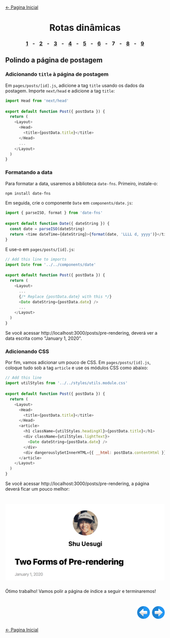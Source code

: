 [← Pagina Inicial](../../../README.md#basico)

<h1 align="center">Rotas dinâmicas</h1>

<h3 align="center">
<a href="./1.md#rotas-din%C3%A2micas" style="margin:0 10px;">1</a> -
<a href="./2.md#rotas-din%C3%A2micas" style="margin:0 10px;">2</a> -
<a href="./3.md#rotas-din%C3%A2micas" style="margin:0 10px;">3</a> -
<a href="./4.md#rotas-din%C3%A2micas" style="margin:0 10px;">4</a> -
<a href="./5.md#rotas-din%C3%A2micas" style="margin:0 10px;">5</a> -
<a href="./6.md#rotas-din%C3%A2micas" style="margin:0 10px;">6</a> -
<spam style="margin:0 10px;">7</spam> -
<a href="./8.md#rotas-din%C3%A2micas" style="margin:0 10px;">8</a> -
<a href="./9.md#rotas-din%C3%A2micas" style="margin:0 10px;">9</a>
</h3>

## Polindo a página de postagem

### Adicionando `title` à página de postagem

Em `pages/posts/[id].js`, adicione a tag `title` usando os dados da postagem. Importe `next/head` e adicione a tag `title`:

```javascript
import Head from 'next/head'

export default function Post({ postData }) {
  return (
    <Layout>
      <Head>
        <title>{postData.title}</title>
      </Head>
      ...
    </Layout>
  )
}
```

### Formatando a data

Para formatar a data, usaremos a biblioteca `date-fns`. Primeiro, instale-o:

```bash
npm install date-fns
```

Em seguida, crie o componente `Date` em `components/date.js`:

```javascript
import { parseISO, format } from 'date-fns'

export default function Date({ dateString }) {
  const date = parseISO(dateString)
  return <time dateTime={dateString}>{format(date, 'LLLL d, yyyy')}</time>
}
```

E use-o em `pages/posts/[id].js`:

```javascript
// Add this line to imports
import Date from '../../components/date'

export default function Post({ postData }) {
  return (
    <Layout>
      ...
      {/* Replace {postData.date} with this */}
      <Date dateString={postData.date} />
      ...
    </Layout>
  )
}
```

Se você acessar http://localhost:3000/posts/pre-rendering, deverá ver a data escrita como "January 1, 2020".

### Adicionando CSS

Por fim, vamos adicionar um pouco de CSS. Em `pages/posts/[id].js`, coloque tudo sob a tag `article` e use os módulos CSS como abaixo:

```javascript
// Add this line
import utilStyles from '../../styles/utils.module.css'

export default function Post({ postData }) {
  return (
    <Layout>
      <Head>
        <title>{postData.title}</title>
      </Head>
      <article>
        <h1 className={utilStyles.headingXl}>{postData.title}</h1>
        <div className={utilStyles.lightText}>
          <Date dateString={postData.date} />
        </div>
        <div dangerouslySetInnerHTML={{ __html: postData.contentHtml }} />
      </article>
    </Layout>
  )
}
```

Se você acessar http://localhost:3000/posts/pre-rendering, a página deverá ficar um pouco melhor:

<h1 align="center"><img src="../../../images/post-page-css.png"></h1>

Ótimo trabalho! Vamos polir a página de índice a seguir e terminaremos!

<h1 align="right">
<a href="./6.md#rotas-din%C3%A2micas"><img src="../../../images/previous-arrow.svg" alt="next-arrow" width="40px"></a>
<a href="./8.md#rotas-din%C3%A2micas"><img src="../../../images/next-arrow.svg" alt="next-arrow" width="40px"></a>
</h1>

[← Pagina Inicial](../../../README.md#basico)